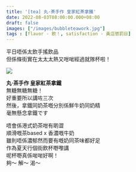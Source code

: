 ```yaml
---
title: '[tea] 丸·茶手作 皇家紅茶拿鐵'
date: 2022-08-03T08:00:00.000+08:00
draft: false
images: ["/images/bubbleteawork.jpg"]
tags : [flavor - 飲！, satisfaction - 黃店懲罰日]
---
```


平日唔係太飲手搖飲品  
但係條街實在太太太熱又咁啱經過就隊杯啦！  

![](/images/bubbleteawork1.jpg)

**丸·茶手作 皇家紅茶拿鐵**  
無糖無糖無糖！  
好重要所以講咗三次  
然後，拿鐵同奶茶嘅分別係鮮牛奶同奶精  
毫無懸念拿鐵です  
  
唔會係港式奶茶咁有啲澀  
順滑嘅茶based x 香濃嘅牛奶  
雖則唔係濃郁然而要有嘅奶同茶味都好足  
作為夏天行個街飲杯嘢嚟講  
呢杯嘢真係啱啱好啊！  
夠～ 解～ 渴～  
